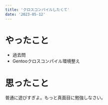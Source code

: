```yaml
---
title: 'クロスコンパイルしたくて'
date: '2023-05-12'
---
```


# やったこと

- 過去問
- Gentooクロスコンパイル環境整え

# 思ったこと


普通に遊びすぎよ。もっと真面目に勉強しなさい。

